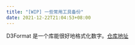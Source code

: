 ```yaml
---
title: "[WIP] 一些常用工具备份"
date: 2021-12-22T21:04:53+08:00
---
```


D3Format 是一个库能很好地格式化数字。[仓库地址](https://github.com/d3/d3-format)
